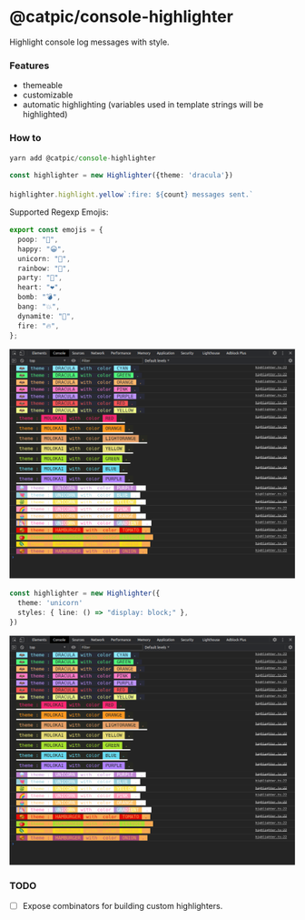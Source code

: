 # @catpic/console-highlighter

Highlight console log messages with style.

### Features
- themeable
- customizable
- automatic highlighting (variables used in template strings will be highlighted)

### How to
```ts
yarn add @catpic/console-highlighter
```

```ts
const highlighter = new Highlighter({theme: 'dracula'})

highlighter.highlight.yellow`:fire: ${count} messages sent.`

```

Supported Regexp Emojis: 

```ts
export const emojis = {
  poop: "💩",
  happy: "😀",
  unicorn: "🦄",
  rainbow: "🌈",
  party: "🎉",
  heart: "❤️",
  bomb: "💣",
  bang: "💥",
  dynamite: "🧨",
  fire: "🔥",
};


```

![Demo](./img/demo.png)

```ts
const highlighter = new Highlighter({ 
  theme: 'unicorn'
  styles: { line: () => "display: block;" },
})
```

![display: block](./img/demo.png)


### TODO
- [ ] Expose combinators for building custom highlighters.
